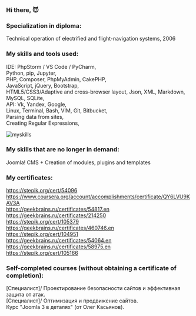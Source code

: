 ### Hi there, 😈

### Specialization in diploma:
Technical operation of electrified and flight-navigation systems, 2006

### My skills and tools used:
IDE: PhpStorm / VS Code / PyCharm, <br/>
Python, pip, Jupyter, <br/>
PHP, Composer, PhpMyAdmin, CakePHP, <br/> 
JavaScript, jQuery, Bootstrap, <br/>
HTML5/CSS3/Adaptive and cross-browser layout, Json, XML, Markdown, <br/>
MySQL, SQLite, <br/>
API: Vk, Yandex, Google, <br/>
Linux, Terminal, Bash, VIM, Git, Bitbucket, <br/>
Parsing data from sites, <br/>
Creating Regular Expressions, <br/>

![myskills](https://github-readme-stats.vercel.app/api/top-langs/?username=patsuckow&layout=compact&exclude_repo=PingMeRN&theme=nord)

### My skills that are no longer in demand:
Joomla! CMS + Creation of modules, plugins and templates<br/>

### My certificates:
https://stepik.org/cert/54096 <br/>
https://www.coursera.org/account/accomplishments/certificate/QY6LVU9KAV3A <br/>
https://geekbrains.ru/certificates/54817.en <br/>
https://geekbrains.ru/certificates/214250 <br/>
https://stepik.org/cert/105379 <br/>
https://geekbrains.ru/certificates/460746.en <br/>
https://stepik.org/cert/104951 <br/>
https://geekbrains.ru/certificates/54064.en <br/>
https://geekbrains.ru/certificates/58975.en <br/>
https://stepik.org/cert/105166 <br/>

### Self-completed courses (without obtaining a certificate of completion):
[Специалист]/ Проектирование безопасности сайтов и эффективная защита от атак. <br/>
[Специалист]/ Оптимизация и продвижение сайтов. <br/>
Курс "Joomla 3 в деталях" (от Олег Касьянов). <br/>

